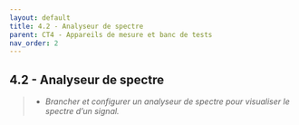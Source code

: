 ```yaml
---
layout: default
title: 4.2 - Analyseur de spectre
parent: CT4 - Appareils de mesure et banc de tests
nav_order: 2
---
```



## 4.2 - Analyseur de spectre

> - *Brancher et configurer un analyseur de spectre pour visualiser le spectre d’un signal.*